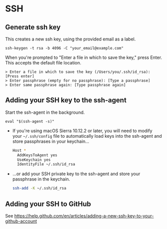 # SSH

## Generate ssh key
This creates a new ssh key, using the provided email as a label.

    ssh-keygen -t rsa -b 4096 -C "your_email@example.com"


When you're prompted to "Enter a file in which to save the key," press Enter. This accepts the default file location.

    > Enter a file in which to save the key (/Users/you/.ssh/id_rsa): [Press enter]
    > Enter passphrase (empty for no passphrase): [Type a passphrase]
    > Enter same passphrase again: [Type passphrase again]

## Adding your SSH key to the ssh-agent

Start the ssh-agent in the background.

    eval "$(ssh-agent -s)"

* If you're using macOS Sierra 10.12.2 or later, you will need to modify your `~/.ssh/config` file to automatically load keys into the ssh-agent and store passphrases in your keychain...
    ~~~bash
    Host *
      AddKeysToAgent yes
      UseKeychain yes
      IdentityFile ~/.ssh/id_rsa
    ~~~
* ...or add your SSH private key to the ssh-agent and store your passphrase in the keychain.
    ~~~bash
    ssh-add -K ~/.ssh/id_rsa
    ~~~
    
## Adding your SSH to GitHub
See https://help.github.com/en/articles/adding-a-new-ssh-key-to-your-github-account